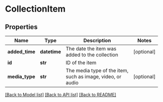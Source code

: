 # CollectionItem

## Properties
Name | Type | Description | Notes
------------ | ------------- | ------------- | -------------
**added_time** | **datetime** | The date the item was added to the collection | [optional] 
**id** | **str** | ID of the item | 
**media_type** | **str** | The media type of the item, such as image, video, or audio | [optional] 

[[Back to Model list]](../README.md#documentation-for-models) [[Back to API list]](../README.md#documentation-for-api-endpoints) [[Back to README]](../README.md)

